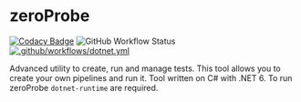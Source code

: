 # zeroProbe
[![Codacy Badge](https://app.codacy.com/project/badge/Grade/ee24203115c542b08553b7e071a14b88)](https://www.codacy.com/gl/kostya-zero/zeroprobe/dashboard?utm_source=gitlab.com&amp;utm_medium=referral&amp;utm_content=kostya-zero/zeroprobe&amp;utm_campaign=Badge_Grade)
![GitHub Workflow Status](https://img.shields.io/github/workflow/status/kostya-zero/zeroProbe/.NET)
[![.github/workflows/dotnet.yml](https://github.com/kostya-zero/zeroProbe/actions/workflows/dotnet.yml/badge.svg?branch=main)](https://github.com/kostya-zero/zeroProbe/actions/workflows/dotnet.yml)

Advanced utility to create, run and manage tests. 
This tool allows you to create your own pipelines and run it.
Tool written on C# with .NET 6.
To run zeroProbe `dotnet-runtime` are required.
